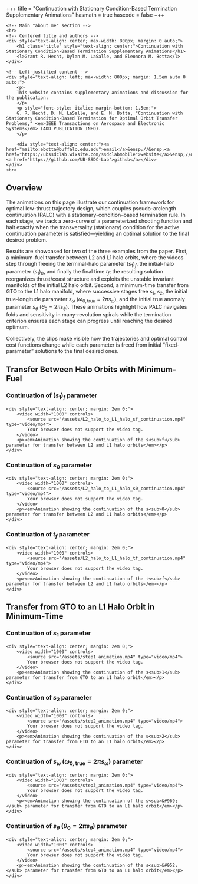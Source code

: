 +++
title = "Continuation with Stationary Condition-Based Termination Supplementary Animations"
hasmath = true
hascode = false
+++

~~~
<!-- Main "about me" section -->
<br>
<!-- Centered title and authors -->
<div style="text-align: center; max-width: 800px; margin: 0 auto;">
    <h1 class="title" style="text-align: center;">Continuation with Stationary Condition-Based Termination Supplementary Animations</h1>
    <l>Grant R. Hecht, Dylan M. LaSalle, and Eleonora M. Botta</l>
</div>

<!-- Left-justified content -->
<div style="text-align: left; max-width: 800px; margin: 1.5em auto 0 auto;">
    <p>
    This website contains supplementary animations and discussion for the publication:
    </p>
    <p style="font-style: italic; margin-bottom: 1.5em;">
    G. R. Hecht, D. M. LaSalle, and E. M. Botta, "Continuation with Stationary Condition-Based Termination for Optimal Orbit Transfer Problems," <em>IEEE Transactions on Aerospace and Electronic Systems</em> (ADD PUBLICATION INFO).
    </p>

    <div style="text-align: center;"><a href="mailto:ebotta@buffalo.edu.edu">email</a>&ensp;//&ensp;<a href="https://ubssdclab.wixsite.com/ssdclabmobile">website</a>&ensp;//&ensp;<a href='https://github.com/UB-SSDC-Lab'>github</a></div>
</div>
<br>
~~~

## Overview
The animations on this page illustrate our continuation framework for optimal low-thrust trajectory design, which couples pseudo-arclength continuation (PALC) with a stationary-condition–based termination rule. In each stage, we track a zero-curve of a parameterized shooting function and halt exactly when the transversality (stationary) condition for the active continuation parameter is satisfied—yielding an optimal solution to the final desired problem.  

Results are showcased for two of the three examples from the paper. First, a minimum-fuel transfer between L2 and L1 halo orbits, where the videos step through freeing the terminal-halo parameter $(s_1)_f$, the initial-halo parameter $(s_1)_0$, and finally the final time $t_f$; the resulting solution reorganizes thrust/coast structure and exploits the unstable invariant manifolds of the initial L2 halo orbit. Second, a minimum-time transfer from GTO to the L1 halo manifold, where successive stages free $s_1$, $s_2$, the initial true-longitude parameter $s_\omega$ ($\omega_{0,\text{true}}=2\pi s_\omega$), and the initial true anomaly parameter $s_\theta$ ($\theta_0=2\pi s_\theta$). These animations highlight how PALC navigates folds and sensitivity in many-revolution spirals while the termination criterion ensures each stage can progress until reaching the desired optimum. 

Collectively, the clips make visible how the trajectories and optimal control cost functions change while each parameter is freed from initial “fixed-parameter” solutions to the final desired ones.  

## Transfer Between Halo Orbits with Minimum-Fuel

### Continuation of $(s_1)_f$ parameter

~~~
<div style="text-align: center; margin: 2em 0;">
    <video width="1000" controls>
        <source src="/assets/L2_halo_to_L1_halo_sf_continuation.mp4" type="video/mp4">
        Your browser does not support the video tag.
    </video>
    <p><em>Animation showing the continuation of the s<sub>f</sub> parameter for transfer between L2 and L1 halo orbits</em></p>
</div>
~~~

### Continuation of $s_0$ parameter

~~~
<div style="text-align: center; margin: 2em 0;">
    <video width="1000" controls>
        <source src="/assets/L2_halo_to_L1_halo_s0_continuation.mp4" type="video/mp4">
        Your browser does not support the video tag.
    </video>
    <p><em>Animation showing the continuation of the s<sub>0</sub> parameter for transfer between L2 and L1 halo orbits</em></p>
</div>
~~~

### Continuation of $t_f$ parameter

~~~
<div style="text-align: center; margin: 2em 0;">
    <video width="1000" controls>
        <source src="/assets/L2_halo_to_L1_halo_tf_continuation.mp4" type="video/mp4">
        Your browser does not support the video tag.
    </video>
    <p><em>Animation showing the continuation of the t<sub>f</sub> parameter for transfer between L2 and L1 halo orbits</em></p>
</div>
~~~

## Transfer from GTO to an L1 Halo Orbit in Minimum-Time

### Continuation of $s_1$ parameter

~~~
<div style="text-align: center; margin: 2em 0;">
    <video width="1000" controls>
        <source src="/assets/step1_animation.mp4" type="video/mp4">
        Your browser does not support the video tag.
    </video>
    <p><em>Animation showing the continuation of the s<sub>1</sub> parameter for transfer from GTO to an L1 halo orbit</em></p>
</div>
~~~

### Continuation of $s_2$ parameter

~~~
<div style="text-align: center; margin: 2em 0;">
    <video width="1000" controls>
        <source src="/assets/step2_animation.mp4" type="video/mp4">
        Your browser does not support the video tag.
    </video>
    <p><em>Animation showing the continuation of the s<sub>2</sub> parameter for transfer from GTO to an L1 halo orbit</em></p>
</div>
~~~

### Continuation of $s_\omega$ ($\omega_{0,\text{true}}=2\pi s_\omega$) parameter

~~~
<div style="text-align: center; margin: 2em 0;">
    <video width="1000" controls>
        <source src="/assets/step3_animation.mp4" type="video/mp4">
        Your browser does not support the video tag.
    </video>
    <p><em>Animation showing the continuation of the s<sub>&#969;</sub> parameter for transfer from GTO to an L1 halo orbit</em></p>
</div>
~~~

### Continuation of $s_\theta$ ($\theta_0 = 2\pi s_\theta$) parameter

~~~
<div style="text-align: center; margin: 2em 0;">
    <video width="1000" controls>
        <source src="/assets/step4_animation.mp4" type="video/mp4">
        Your browser does not support the video tag.
    </video>
    <p><em>Animation showing the continuation of the s<sub>&#952;</sub> parameter for transfer from GTO to an L1 halo orbit</em></p>
</div>
~~~
